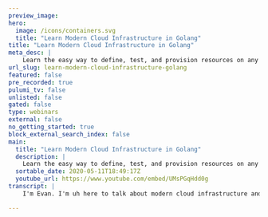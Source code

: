 ```yaml
---
preview_image:
hero:
  image: /icons/containers.svg
  title: "Learn Modern Cloud Infrastructure in Golang"
title: "Learn Modern Cloud Infrastructure in Golang"
meta_desc: |
    Learn the easy way to define, test, and provision resources on any cloud using Golang and Pulumi.
url_slug: learn-modern-cloud-infrastructure-golang
featured: false
pre_recorded: true
pulumi_tv: false
unlisted: false
gated: false
type: webinars
external: false
no_getting_started: true
block_external_search_index: false
main:
  title: "Learn Modern Cloud Infrastructure in Golang"
  description: |
    Learn the easy way to define, test, and provision resources on any cloud using Golang and Pulumi.  Get started: https://pulumi.com/start?utm_campaign=PulumiTV&utm_source=youtube.com&utm_medium=video  This video shows you how to use Golang to setup AWS resources but the concepts also work on Azure, GCP, DigitalOcean, Alicloud, and more. With Pulumi you can setup any cloud using  - JavaScript - TypeScript - Python - Golang - C# (or any .NET language)
  sortable_date: 2020-05-11T18:49:17Z
  youtube_url: https://www.youtube.com/embed/UMsPGqHdd0g
transcript: |
    I'm Evan. I'm uh here to talk about modern cloud infrastructure and go with Pulumi. Uh Thanks so much for having me tonight. Um Pacific Northwest. We're really excited to be here. So, uh I'm doing something a little different. I have some live polls that were set up ahead of time. So if you go to pull EV dot com slash Evan Boyle 164, you can vote in real time on these polls. So, uh looks like a couple of people may have, uh gotten a hold of my slides and beat me to the punch. So, uh, let's go for it. I wanna hear. What's your background engineer, devops? Are you, you know, a student? You just learning, um, leave this here for a moment. All right, we have a developer, heavy audience tonight. Looks like we have some, uh devops folks in the room tonight as well. Hi, good to see you. Awesome. OK. Well, uh, if you all keep this, uh, keep this tab open, we're gonna have a, a few more poles throughout the night. Um But I'm gonna go ahead and move on for now. So what we're going to cover today, first provisioning, treating your infrastructure as cattle, not pets. Second architecture, you know, these are things that we typically use in and go and other programming languages, you know, using uh abstraction and ECA encapsulation where appropriate to share our best practices, you know, not repeating ourselves uh needlessly but sharing those best practices across teams. The third thing we're gonna do is test. So look at unit and integration testing for our infrastructure, which is something that you would be surprised to hear is not, not entirely common. So, uh, if you want to get started, uh, there are two things to do. So I pasted that link in the chat. Uh If you want to follow along, uh Pulumi getting started for, um, Aws and then also cloning this repo uh Pulumi examples into your GOP path. Uh If you, if you do that, um, you should be good to go. I'll just leave this here for just a second, uh, gonna have these steps up in a, in another moment here. So, so another tool I wanna hear, uh, where are all of you in your cloud journey? You know, are you, uh, total, uh cloud beginners? Are you just getting started? Uh, maybe you're actually managing services and production, um, excellent healthy mix, but it looks like we have a lot of veterans here as well. Very cool. Well, hey, you know, if you wanna drop a note in the chat, I'm curious, uh, for those of you managing services in, in production. I'd like to hear, you know, how are you provisioning your infrastructure today? Ok. So you want to go to the cloud, you know, get it. I got more where that came from. How do you get there? You know, multifaceted, you know, many, many different paths you can take. It's, it's, you know, super confusing. You can create a VM and seven EV seven easy steps using the uh A W US console or perhaps the CLI maybe the SDK or you could uh write a class formation template or terraform or chef or puppet or answerable. Wow, the choice is overwhelming. Yeah, seriously. So let's just take a step back for a moment, right? What do we want out of our cloud development process? We want maintainable and correct system, first and foremost, you know, a familiar tool chain that we can use with the whole team because software isn't built in isolation. After all, we gotta work with other people and whatnot, right? Uh Confidence making changes, you know, and then the ability to iterate in an isolated development environment, right? And I say, you know, are these goals really different from traditional, you know, desktop development? So yeah, why not rely on the same tool chain that we're used to using everywhere else? Good old goer. So now I'd like to start with a simple little demo. So what we're going to do here is create ac purity group with a public address on port 80. Look up the latest Linux A I. We're going to create an E two instance using those two properties that we define. And then we're going to specify a very simple launch script that just starts with the server on port 80 export that public DNS. So it's accessible from outside of the deployment by other programs. I'm gonna post instructions for how to get started, but I'm gonna walk through this in my terminal real quick. OK. So uh can I get a thumbs up? Thumbs down, can if, if, if this isn't readable, can someone uh who has audio access just chime in here? Um So what I'm gonna do right now is clone the examples repo. This is Pulumi examples. Hey, Evan, would you mind doing like one tick bigger than what you got? How's that? Cool. I think that should be good. OK. Perfect. So we've cloned into the Pulumi Examples repo here. And so now I'm gonna C CD into examples. Aws go web server. OK. And the first thing that we're gonna need to do is initialize a new stack. This is kind of like a container for all of our resources, like a ephemeral developer environment if you will. So uh PNW go is what I'm gonna call mine. All right. And then I'm gonna set a little bit of configuration. I'm here on the west coast in Seattle. Um So I'm gonna set some config uh for the Aws region and I want to deploy in us West two. What? Pulumi config set Aws region? Perfect. Ok. And then I'm gonna run flume up dash dash. Yes. And while this uh gets going, I'm gonna go ahead and pull up these uh instructions real quick and don't worry, we're gonna look at the code uh here shortly. Ok. So, uh this is the time to grab your computer And here are the instructions for any of you who'd like to follow along at home. So go ahead and make sure you create that uh github dot com slash Pulumi path uh CD into it. And then you're gonna clone that examples, repo uh CD into the AWS go web server directory, run Pulumi stack in it to create that ephemeral environment. And then we're going to set a config value for which region we'd like to deploy our resources into us. East one U two, whatever, whatever you want to do and then run this command plu me up. So I'll leave this here for just a second for those of you following along. And you can see here that uh we have created a stack which is that container that holds all of our resources. We've created a security group and an EC2 instance. And down here we have some output. So we have a public host name and a public IP. So let's go ahead and try and curl this. Uh see what we get. Oh, great. We get a hello world. So let's go ahead and look at this code real quick. All right. So we have this Pulumi dot run mostly looks like any other main file that uh you would see. But we have this Pulumi dot fun uh run which injects a context that we can use. It has some helpful uh utility functions, some Pulumi helpers, things like that. And first thing we're gonna do is define this security group, that security group just has uh an ingress um that defines uh TCP traffic from port 80 to port 80. Uh and defines a Cider block from there. We define our AMI and we use this wild card expression to look up what is the most uh what is the latest Amazon Linux? Uh Ami last thing we do call a uh EC2 dot new instance to create uh our instance specifying the security group I DS that we found before. Uh And the AMI that we looked up before. And then here are very sophisticated web server. It's just a batch script that uh echoes how world into an index HML file and then runs a simple Python server. And you can see at the end here this is where we exported those values that you saw on the output, the public IP address and the public host name, both that are uh outputs available on this um on this server that we created. So another really cool thing about this is uh these Pulumi has a uh has uh output command stack outputs that uh allow you to compose into other tools. So uh instead of just copying and pasting that value, we can do stack output. Uh And the value of that was um public uh host name. Oh a little bit of a typo there. But if I get that right. Beautiful hello world. Awesome. So let's break it down again. Uh This is the uh the set of uh go bindings for the Pulumi uh core Pulumi Pulumi project and just this context function uh that gives us a container for which we can create cloud resources inside us. Here. We import the AWS findings and create our security group redirecting traffic 80 80 create a cier block. Then we look up our AMI use those two values, pass them into the EC2 instance, specify that user data, export those values. So they're able to be accessed programmatically by other programs or by, you know, just us as operators using the cli. And then finally, we can manipulate those outputs and see the response from our web server. OK. I'm gonna stop here real quick for any questions. I'm gonna switch over to the uh the chat. Let's see. You can't skate bash ever. Ah Yeah, that's, that's a great point. And actually you can kind of uh kind of escape it. Kind of we'll, we'll get to that a little bit later. Uh, can you talk on how to maintain a remote state? Um, let's, let's hold off on, on that one for ok. Questions tat, let's see, since Pulumi is all code using standard languages, is there a way to do TDD? Unit tests? So glad you asked. Uh, we're gonna get to that later in the talk. But yes, there is absolutely a way to do test driven development and unit tests. Um I'm gonna defer the question on remote state by, by remote state. Do you mean um how do you, well, you know, that's, that's a little bit of a segway into good segway into the next question. So I'm gonna, I'm gonna defer that one for now. OK. So this is perfect time for a pop quiz. Hope everyone's ready. Did you bring your pencils? All right. So if you can open up the chat again, oh, it looks like someone already came in here and voted. But is Pulumi imperative or is it a declarative desired state configuration? Like hear what everyone thinks there? All right, a little bit of a mix but, you know, it seems, seems like uh uh OK. Well, I don't know. What's the, what's the answer gonna be? Trick question? Why not? Both, right. So let's go ahead and look at this if we run Pulumi stack, export and dash dash files, stack dot Jason. So, and then let's go ahead and look at this output dot Chase on file. And let's look here. So what do we have we have right here. This is our go web server, EC2 instance. OK. And inside it here you can see we have input. So what are some of the inputs that we passed in here is that AMI ID that we looked up dynamically? Uh Here's the instant size, there's all sorts of other properties uh such as the user data. Here's our sophisticated web server. And you can see on the other side, uh we have all of these files that were eventually uh resolved. So what zone it's in um information about public pipe, uh private IP addresses, et cetera. So going back to the question at hand here, you write imperative code. Pulumi executes it produces a declarative state file that we already looked at right and drives to that desired state. So the answer to the to the pop quiz is Pulumi is both, it's, it's both an interface for writing imperative code code that's executed to produce desired state. And then the back end uh engine which drives that uh desired state to completion. So I'm gonna go ahead and uh switch back to the chat real quick and see. Do we have any questions here? Uh I, I do agree. It's imperative uh that you eat more fruit to stay healthy. Yes. Thank you very much. All right. Uh If there aren't any other questions, please feel free to drop them in the chat if you have them. Um I'm gonna go ahead and move on. All right. So uh Pulumi allows you to create reproducible isolated instances of your project. We call these stacks. So each developer can spin up and tear down uh environments as well. If your environment gets forked, you can just, you know, take it out behind the shed and, and put it to rest and spin up a new one. So that life cycle here looks like Pulumi stacking it to create a new environment. Pulumi up to populate it with cloud resources according to the state that you've designed. Pulumi destroyed, which cleans up all of your resources because we don't want to pay for that, right? And then plume stack RM to delete that container and delete the history associated with it. So we're gonna go uh through just a very small amount of Pulumi 101 here real quick. Uh You may notice that we redefined some types here. We had that strange Pulumi dot in and Pulumi dot String for, you know, for port 80 for TCP like why, why would we do this? Why? Well deploying to the cloud is fundamentally asynchronous, right? Some values we know at run time like we're building a web server, we always want to expose port 80 but others only resolve at run time. Like what is that public IP address of our EC2 instance? If you know that ahead of time, uh you know, I may have a business proposition for you. But so Pulumi has what's called inputs and outputs. So it talk very lightly about types here. So if we just consider T to be some type, so T could be a string, T could be an in it could be an array, it could be a, you know, complex structure. Uh an output is an asynchronous object that promises to resolve with the value of type T. So if you've ever used javascript before, this is very similar to promises. So we create that EC2 instance and every member of the results. So you might may remember we looked at that state file. So everything here in the outputs uh this A I this A RN all of these are asynchronous values that promise to eventually resolve but are not immediately available when that code runs. So an input uh an input of T is either an output of T. So it's either that eventual value or a promptly available concrete instance of that type. So this could be, you know, an AYC value that security group uh id that doesn't exist yet or it could be that port that we've already defined port 80. So when creating cloud resources, all these uh input arguments must be input of key to accommodate both prompt and a sync values. So everything feeding into a resource when you create an mi is an input and everything that comes out is an output And so you know why all these custom types, everything comes back full circle, right? This goes back to our uh lovely generic questions that we um that we talked about at the beginning of, of the meet up tonight. So Plume uses union types in other languages to represent this. So an input is either A T or an output of T and you know, go doesn't have generics for now, at least. So we must define our own custom types and those custom types use a combination of, you know, strong typing interface and then reflection under the hood for runtime checking to allow us to represent this union type, this generic union type while still offering that strongly typed API So it's a little strange um something to wrap your head around but you know, uh is what it is. Let's see if uh there's any questions on that. Oh yeah, static IP. All right. That's your, that's your business proposition for me. I may be, I may be out of a sum sum of money. I should spoke too soon. Alright. Any other questions? OK. It looks like a few have popped up in the meantime, how is your feature parity with the likes of terraform and cloud formation? Uh How long does it take between uh new services launched and plume can support it? So, uh Pulumi actually uses some of the uh terraform providers under the hood. So we use the uh uh we use, um, the Terraform Aws provider for instance. Um So those are up to date just as fast as the Aws providers are where the Terraform providers are. Uh, we don't actually, just to be clear, we don't actually, you know, produce Terraform or anything like that. We just use the, uh, we are compatible with some of the underlying provider mechanisms. Um And for others, like we have some native providers that we've written ourselves. Like we have a fully modeled the use um API specs. So we, we co generate a bunch of SDKS based off of the uh the open API specs. So when 0.18 came out two weeks ago, we actually had our support launched before the PR was merged for Cooper's 0.18. So very, very fast because a lot of this stuff is fully automated. Um Let's see, try to stack RM but forget to destroy. Would you be able to delete the stuff you created? Uh You can't, unless you do a forced deletion, you can't delete a stack that still has resources inside of it. So you will be warned. Uh OK. So where is history for stack store? This is another good one. So by default, state is managed in the, which is free for like open source and individuals. Um There are like obviously paid plans for like enterprises and whatnot, but there's a um S3 uh state back ends, there's GCP, there's local file back end. So you can manage that state yourself in a, in a variety of cloud providers or you can manage it in the Pulumi Sa and see that full history. Uh You do not need to use Pulumi dot com to be able to use Pulumi. Um ok, let's see uh in case of collaboration with multi dive, how to maintain remote states. So yeah, this is where something like uh we have a, we have a a or we have like an on prem hosted um state management solution uh that you can use. And if you're talking about like collaboration with multiple developers, you're talking about locking and concurrent updates and things like that. It, it handles all that stuff. Very cool. OK? I'm gonna go ahead and continue on manipulating outputs. OK? So, you know, we write these programs, we have these uh values that can either be promptly available or asynchronous. Like you can't just add two promises together, concatenate two promises like it, it, it just doesn't work like that anyone who's done this AYC programming knows. So we have to have some way to be able to manipulate these values. You know, normally we just use sprint F, we just add this thing together, we just, you know, set that value the structure. It's, it's not that straightforward when you're dealing with the, the cloud, it's fundamentally asynchronous programming. So we have what's called apply, which allows us to specify a callback function that manipulates the underlying of value when it becomes eventually available and that's going to return a new output and that new output can be propagated into uh other cloud resources that you may want to create. Uh for instance, you can, you know, take a bunch of RL components and when they're all available, maybe the server, the protocol, the port that gets assigned, maybe some network information that's determined at run time, you can um apply all of these values together and then return a that can be used as an input into um uh another cloud resource that you're creating. So this looks like this. So we have our VPC and we want to take that output property that DNS name. We know it's not available right now, but we know it'll be eventually available so we can attach this, apply string, callback on there that waits for that value to be eventually available and then uh splats on an HPS at the beginning. And then now we have this L value which is now a new output, a new eventually available value. So what if we want to do that coordination that I talked about earlier? Like, you know, waiting for maybe a database and a sequel server or something like that and then creating a connection string. So we can use Pulumi dot All very similar to promise dot All. If you, if you're familiar with javascript, promises to await these two values, the SQL server and the database wait for those two main values to be available. And then we call, apply over an array of those of those values. Uh do a little bit of string manipulation and then return them back. And once again, connection string is a new asynchronous value. It is an output and that output can be used to pass into other cloud resources. All right. And we have uh you know, since this is go, we try to, you know, when we're building this SDK, we try to be idiomatic and you know, try to do what we can to smooth over some of these idiosyncrasies. So we do have a plume dot sprint F which uh basically under the hood, combines uh apply and all uh in order to use something like you would be useful with uh used to with normal sprint F. But URL once again is an asynchronous value. So something to be aware of any questions here. Let's go ahead and take a look at the chat. Yeah, Pulumi tools are open source that is uh not something that I mentioned. But yeah, something to definitely be aware of Pulumi uh open source uh completely. Uh you can go and look at um the Pulumi providers, all the, all of our cloud providers and SDKS, uh all the work that I do is open source, which is amazing. Um Let's go ahead and look and see if there are any new questions. Pulumi do auto deploys if you push to master will uh automatically do a deploy for you. So, yeah, we have, we are not ac I CD uh operator like there's lots of C I CD providers in the space and we integrate with uh most, most all of them. So uh we have like Orbs for circle C I that are prebuilt that you can just grab and go if you want. Uh Let's see. Are you able to talk about how folks are currently using Pulumi? Oh Man, that is a, that is a super long conversation, everything from, you know, people, buildings, people migrating, uh you know, 50,000 line terraform legacy deployments that they have into something that's uh more component size, more manageable. Um We have people who are doing uh lots of lots of serverless workloads. Um We, we have, we, we call ourselves modern infrastructure is good because we have put a great deal of emphasis on support for things like land building Docker images as a part of your deployment, pushing those up to registries, we have a Docker package that will actually build your app for you. You can specify like build parameters so you can build your Docker image and then deploy it to S a lot of kubernetes stuff. A lot of people who are doing both the deployment of their uh underlying like infrastructure like defining VPC S uh deploying EKS clusters or GKE clusters. And then also in the same program defining their kubernetes resources, which is really, really cool. All right. So architecture is code, you know, we want to compose our infrastructure into useful units, you know, extract these into functions, publish libraries, share these with the team. And we acknowledge that like, you know, when doing something like a you know VPC configuration, not all of us are are Sean with ex extensive uh extensive experience doing uh RT C and extensive extensive uh network understanding. Like maybe you want to abstract some of that stuff away from your team for security purposes, you have best practices you wanna follow. So let's take a look at our example that we wrote previously. So we've pulled this all into a create infrastructure function that returns this infrastructure struck that just has the raw group and the server exposed, right? But all of the logic is now hidden and nothing's configurable anymore. Uh One thing to note down here is that in that uh in that uh Ami we're now using a hard coded custom A I. So we have this uh ami value for the new EC2 instance and we're not specifying user data anymore. So our uh our hello world web server is is no longer using that user data. It's no longer configurable. It's the uh stamped and approved image produced by our company, right? Um So uh the main code here looks very similar. It's just a lot shorter. We run that create infrastructure function and then we export the public IP and the host name just like before, right? But it's a simpler interface for maybe those who want to run a web server but don't wanna be exposed to all the details of network configuration in which a am I to pick yada ya. And so these improvements are shared, right? Like I said, we don't have to worry about the network configuration. We can encapsulate and expose the appropriate level of detail, we can enforce policy like, you know, make sure that everyone has the appropriate tags on all of our deployments that allows us to build like operational tool, you know, further automation. Stop real quickly for questions here just in case. See, I agree that it is super cool that you can define Kate stuff right next to other stuff. Yeah. And we see a lot of people who uh who do things like, you know, uh Kates for their compute and, and stateless workloads. But they take advantage of um they take advantage of like data uh data solutions in Aws and Azure. So maybe they have sequel and Aurora or they want to do some log analytics in VCP, uh some machine learning in GCP. It makes it really easy to do that. Um How do you handle the version of the Pulumi API? So we release uh minor versions um every week or so. Um And we try try very hard to maintain a, you know, a semantic versioning basically that's, that's what we try to follow. Um So we are actually about to next week go from 1.0 to 2.0 which is uh really, really exciting. So there are a few minor breaking changes. Nothing for go. That's um that's gonna be a break because go is actually going into preview or going out of preview and into G A. So it's, it's uh you, you'll get a full contract, which is really exciting. Um All right. So testing, yeah, finally getting to the stuff that everyone's excited about, right? I love writing tests. So, you know, since we're in the ecosystem, can we use, go test? Can we use, you know, our favorite mocking tools go cover like all the tools that already exist. We don't need to reinvent the wheel, right? Can we do this? Hopefully, maybe. Yes, yes, of course, we can do this, right? The whole one of the big benefits of using a real program programming language is that you can take advantage of everything that exists in that ecosystem. Uh So let's go ahead and write a unit test against our create infrastructure function, right? So we want to verify that uh that service has that tag. So we can build that operational tooling, right? That uh no one is specifying that user data. We we, you know, pretty sure that they can't because we wrote that function signature that takes no parameters. But we want to just be extra, super careful. Uh And then we want to check that SS H is disabled because it'd be really bad for someone to be able to log on to a server and, uh, you know, take our user data. So there's another good time to go ahead and grab your computer. I'm gonna switch over to the terminal and I will post instructions in just a second. All right. Uh I'm gonna go ahead and do a Pulumi stack. Destroy dash dash. Yes. Uh or sorry, not Pulumi. Pulumi destroy dash dash. Yes. All right. Uh And while that runs in the background, this is just to clean up my old Aws go web server resources. I don't want to pay those, pay for those. So gonna open up a new tab and I'm gonna CD back into testing unit. Go OK. And I can go ahead and open this up and uh look at our main, this is our create infrastructure function that we had, right? And then look at our main test. We have some mocks that are not super exciting. And then we're gonna step through uh this testing code here. It's runs inside of a standard Pulumi run this variant returns an error so that we can uh check and make sure. And essentially we're going to use Pulumi dot all and apply to await for these asynchronous values that we've knocked out. And then inside of those apply callbacks, we're going to do some assertions and use weight groups to coordinate everything. So we have a weight group of three and then we're running three assertions and we, you know, looks very much so like a, like a standard unit test test infrastructure takes in a star testing key and then we can run that test from here. But I'm just gonna go ahead and go back to my console and uh just run go test. And so while that gets started, I'm going to put those instructions up for anyone who let's see this. So yeah, Pulumi examples testing Unico and then all you gotta do go test and you can deploy this example if you like may require you setting some additional configuration. But yeah, it's there. You can check it out and try it if you want. OK? Cool. And you can see, hey, half a second and ah our unit test is executed. So let's dive in a little bit and see we got a passing unit test. It's awesome. Let's check out what does this thing actually do? That's why we're here, right? All right. So, like I said, we have this uh Pulumi dot run error. Uh This one's a little different because we specify some uh mocks as a, as an additional parameter. So Pulumi dot with mocks and pass in those mocks that we defined above and we're using a weight group to coordinate these three sort of asynchronous tests that we're gonna run. And so our first test, we want to test if this service has tags, right? So we're passing in that server urn that unique, uh that unique address that we can use to identify it, then we're passing in the tags from that server just passing in the urn here so that we can, uh you know, add a little bit of both log if perhaps something fails and we have a bunch of resources in our stack. So wait for those available values to become available, call this apply call back and then make sure that that tag, that name tag exists inside of the tax collection that gets passed in. And you do see here that um because of the nature of like generics and go when we do this all uh that, that gets called into this, apply T we do have to deal with uh interface. Um This is a result of providing something that is, you know, uh works with these union of input types, um this T and then output of T um in a language like go that does not support generics and it sounds like many of you hope it will never support generics. So, and then we have uh you know, this other test that just tests to make sure that user data is empty basically. So wanna make sure that that user data value is new, that no one's clattering that ami that we worked so hard to prebuilt uh with, with our uh blessed web server image on it. Right? And then this one's a little bit more involved, but similarly passing in that urn and that ingress and awaiting those values, then once they become available, we're going to loop through everything in the ingress that we have and just have a little flag value to see if something's open in the internet. And if we're on that uh open Cider block, we're going to break out and fail. But you know, this, this shouldn't look too uh too foreign. This is very, other than the all and the apply, this is probably very similar to the unit test that you're used to writing inside a go. So, you know, these are unit tests, we aren't verifying, you know, the functionality of a particular cloud service or the behavior of your infrastructure. You can't make, you know, H TB queries to cloud resources that don't exist, they're mocked out. You know, these, these tests are only as good as the mocks that you write. Um uh But you know, you can verify quite easily uh things like control flow logic, propagation of expected values and configuration, this behavior of your code in isolation of the crowd. So, you know, if I, if I call this, um if I call this method, you know how many, how many lambda functions are going to be created or you know how many uh like how many E two instances are going to be created. And as you said, half a second, this is blazing fast. Doesn't require that CL cl I binary to be on your machine. And it gives you that sort of tight dev uh feedback loop that, you know, a lot of people really love. I love it. Any questions here? Let's go ahead and stop for a second. All right. Is there a way to make your tests actually try to create, destroy my infrastructure? Oh, wow. It's so great when people throw you a softball that you're set up to answer in the next slide, how do you handle the version of me? OK. We got that. Thanks Aaron. Yeah, he says he'll take his payment via Venmo. All right. Uh I'm gonna go ahead and move on since you know, uh Aaron needs to get paid. Obviously, integration testing. Yep, you are right. So we do have ways to do full end to end verification of our deployments, spin them up, uh spin up our cloud resources in an ephemeral environment, execute some code afterwards that has access to those stack outputs that has access to those cloud resources and then tear everything down. Make sure we don't leak those resources in C I or in your local development environment because we don't want to continue paying for that right? Cloud is expensive enough as it is. So uh this is, you know how we can verify like the integration of cloud resources like when I change that I am role like did I suddenly lose access somewhere? Did I tighten things down in the proper way? Uh Verify that ede request can flow through the system and then, yeah, so let's go ahead and I'm I'm not actually going to do a code demo for this one because as we said, deploying cloud resources, spinning them up, executing, you know, waiting doing retries and then tearing down the resources doesn't demo quite as well. Um But this, this is inside there, I will just go ahead and show you where this code is. So uh testing dash integration and if you look inside of here, one of the things that's kind of cool. Uh If we do LS program, we're actually using our Go test harness to deploy a typescript program here. Uh I, I hope that I get invited back after uh showing typescript during the go meet up. But uh we're actually not going to talk about the, the typescript program at all. Just think it's kind of cool that our test harness does support uh executing languages uh in, in a variety of other uh or executing programs in a, in a variety of other languages. Through go we at Pulumi or go engineers the whole Pulumi uh engine cli all the providers, everything is written in go. Um It is like our favorite language and you know, something I'm excited to work in every day. But yeah, uh long story short, if you wanna follow along and try this out later, you can go to the testing integration. Cool. So here we have some basic configuration that's defined once again, just looks like a regular go test, right? Takes in the testing object. And so we have this program test options that specifies where is that uh where do those files that you want me to do to plu me up over where does that program live on disk? Um some other configuration values. And then you remember how we had to specify what region we wanted to deploy our resources to. So you can specify that same config map programmatically through this test harness. And then this extra runtime validation function is what gets executed after your update has completed successfully. So in this case, we're going to look for our stack outputs uh for our website URL that, that public host name that's exposed and we're gonna execute that request with a little wrapper that does some retries. And just once we get that uh result body, we're gonna assert that it has hello plume, which is what we had baked into our web server. Awesome. So you know integration testing, this is how we validate the end end flow of our cloud resources like in the wild. This is a much slower process than unit tests. You know, it does provision that full replica of your infrastructure, but it really brings confidence and enables like CCD for infrastructure and like moving really quickly, you can't always test every edge case and every, you know, new developers aren't every, aren't always aware of like all the nuances when starting to poke at infrastructure. So this is, this is what helps you hit that green button, merge your pr and you know, let it get deployed through your C IC system and not have to look back. But yeah, what do we test here? We test, you know, we can do really interesting things like check test health checks and alarm configurations um mentioned before I am bugs and things like that. My favorite is the ability to actually simulate deployments, right? So if you have uh if you have like a secondary environment, uh you want to do a simulation of updating the stack from one state to the next, you can actually specify multiple steps. So you could specify like different git paes of the same Plumy Throat program. So you could deploy the old program first and then apply an extra step and edit that now doesn't update. And so you can do things like simulate that pro deployment and measure up time, like see if you gonna cause a database outage. It's kind of cool. And then finally, you know, this is the ecosystem. So today, Pulumi uh all of us go first here, we're not really interested in this. But if you did happen to be uh you know, we do support typescript no Js Python and then all of the dot net languages um integrations with all the source code providers. You can use whatever tools you're using today. So you know, NPM for javascript, you can use vs code all the go plug ins that are available there. We have C ID integrations and then available on all the cloud providers. So Aws Azure GP, like I talked about, we have full modeling of all the Cobert use resources. We actually have this really cool capability. It's not uh not quite finished yet and go but in other languages, you can use our uh you can use our API S to generate the animal. So if you have some sort of bespoke kubernetes deployment process and you hate writing animal, you can write um in your language of choice and produce that KTIS Yaml using strongly typed uh API S and this declarative sort of desired state model. Um Yeah. So just in review, we talked about, you know, provisioning. So how we, how do we automate our, you know, team set up? How do we automate our application development environments, um treat everything as cattle, not pets, make sure that we're not incurring too much cost, automatically, clean things up. And then how do we apply architectural best practices, right? You know, things that we're typically used to and go, right, uh applying that right level of encapsulation for the consumer that we're offering for. And then last, how do we apply testing, best best practices, both, you know, fast inter dev loop unit tests and uh full confidence integration tests. Uh that let you move quickly. Uh Kind of, yeah, and uh you know, really appreciate everyone taking the time tonight, really enjoyed being here and talking to you and all of the, the witty comments. So you all are quite a funny group. Um Lots of ways here for your you to learn more about Pulumi. You can hit me up directly on Twitter. Um Feel free to drop into the Pulumi Slack. I'm Edin on the Pulumi Slack. Um Would love to hear more from you if anyone wants to uh get started on some feature requests. We have a, a list of issues that are good getting started in Pulumi Pulumi. So always looking for new contributors and uh and help from the community.

---
```

